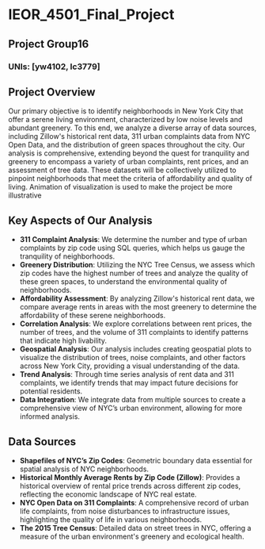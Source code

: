# IEOR_4501_Final_Project
## Project Group16
### UNIs: [yw4102, lc3779]


## Project Overview
Our primary objective is to identify neighborhoods in New York City that offer a serene living environment, characterized by low noise levels and abundant greenery. To this end, we analyze a diverse array of data sources, including Zillow's historical rent data, 311 urban complaints data from NYC Open Data, and the distribution of green spaces throughout the city. Our analysis is comprehensive, extending beyond the quest for tranquility and greenery to encompass a variety of urban complaints, rent prices, and an assessment of tree data. These datasets will be collectively utilized to pinpoint neighborhoods that meet the criteria of affordability and quality of living. Animation of visualization is used to make the project be more illustrative


## Key Aspects of Our Analysis
- **311 Complaint Analysis**: We determine the number and type of urban complaints by zip code using SQL queries, which helps us gauge the tranquility of neighborhoods.
- **Greenery Distribution**: Utilizing the NYC Tree Census, we assess which zip codes have the highest number of trees and analyze the quality of these green spaces, to understand the environmental quality of neighborhoods.
- **Affordability Assessment**: By analyzing Zillow's historical rent data, we compare average rents in areas with the most greenery to determine the affordability of these serene neighborhoods.
- **Correlation Analysis**: We explore correlations between rent prices, the number of trees, and the volume of 311 complaints to identify patterns that indicate high livability.
- **Geospatial Analysis**: Our analysis includes creating geospatial plots to visualize the distribution of trees, noise complaints, and other factors across New York City, providing a visual understanding of the data.
- **Trend Analysis**: Through time series analysis of rent data and 311 complaints, we identify trends that may impact future decisions for potential residents.
- **Data Integration**: We integrate data from multiple sources to create a comprehensive view of NYC’s urban environment, allowing for more informed analysis.

## Data Sources
- **Shapefiles of NYC’s Zip Codes**: Geometric boundary data essential for spatial analysis of NYC neighborhoods.
- **Historical Monthly Average Rents by Zip Code (Zillow)**: Provides a historical overview of rental price trends across different zip codes, reflecting the economic landscape of NYC real estate.
- **NYC Open Data on 311 Complaints**: A comprehensive record of urban life complaints, from noise disturbances to infrastructure issues, highlighting the quality of life in various neighborhoods.
- **The 2015 Tree Census**: Detailed data on street trees in NYC, offering a measure of the urban environment's greenery and ecological health.


